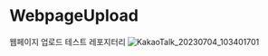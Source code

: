 # WebpageUpload
웹페이지 업로드 테스트 레포지터리
![KakaoTalk_20230704_103401701](https://github.com/Sayh0/WebpageUpload/assets/96712990/d8821ba4-e2c1-44aa-aa33-f9a167b3f477)

